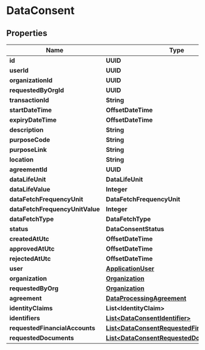 

# DataConsent


## Properties

Name | Type | Description | Notes
------------ | ------------- | ------------- | -------------
**id** | **UUID** |  |  [optional]
**userId** | **UUID** |  |  [optional]
**organizationId** | **UUID** |  |  [optional]
**requestedByOrgId** | **UUID** |  |  [optional]
**transactionId** | **String** |  |  [optional]
**startDateTime** | **OffsetDateTime** |  |  [optional]
**expiryDateTime** | **OffsetDateTime** |  |  [optional]
**description** | **String** |  |  [optional]
**purposeCode** | **String** |  |  [optional]
**purposeLink** | **String** |  |  [optional]
**location** | **String** |  |  [optional]
**agreementId** | **UUID** |  |  [optional]
**dataLifeUnit** | **DataLifeUnit** |  |  [optional]
**dataLifeValue** | **Integer** |  |  [optional]
**dataFetchFrequencyUnit** | **DataFetchFrequencyUnit** |  |  [optional]
**dataFetchFrequencyUnitValue** | **Integer** |  |  [optional]
**dataFetchType** | **DataFetchType** |  |  [optional]
**status** | **DataConsentStatus** |  |  [optional]
**createdAtUtc** | **OffsetDateTime** |  |  [optional]
**approvedAtUtc** | **OffsetDateTime** |  |  [optional]
**rejectedAtUtc** | **OffsetDateTime** |  |  [optional]
**user** | [**ApplicationUser**](ApplicationUser.md) |  |  [optional]
**organization** | [**Organization**](Organization.md) |  |  [optional]
**requestedByOrg** | [**Organization**](Organization.md) |  |  [optional]
**agreement** | [**DataProcessingAgreement**](DataProcessingAgreement.md) |  |  [optional]
**identityClaims** | **List&lt;IdentityClaim&gt;** |  |  [optional]
**identifiers** | [**List&lt;DataConsentIdentifier&gt;**](DataConsentIdentifier.md) |  |  [optional]
**requestedFinancialAccounts** | [**List&lt;DataConsentRequestedFinancialAccount&gt;**](DataConsentRequestedFinancialAccount.md) |  |  [optional]
**requestedDocuments** | [**List&lt;DataConsentRequestedDocument&gt;**](DataConsentRequestedDocument.md) |  |  [optional]



